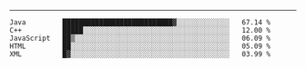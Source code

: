 ---

<!--START_SECTION:waka-->
```text
Java         ███████████████████████████▓░░░░░░░░░░░░░   67.14 % 
C++          █████░░░░░░░░░░░░░░░░░░░░░░░░░░░░░░░░░░░░   12.00 % 
JavaScript   ██▒░░░░░░░░░░░░░░░░░░░░░░░░░░░░░░░░░░░░░░   06.09 % 
HTML         ██░░░░░░░░░░░░░░░░░░░░░░░░░░░░░░░░░░░░░░░   05.09 % 
XML          █▓░░░░░░░░░░░░░░░░░░░░░░░░░░░░░░░░░░░░░░░   03.99 % 
```
<!--END_SECTION:waka-->


[linkedin]: https://www.linkedin.com/in/mohamed-elh/

